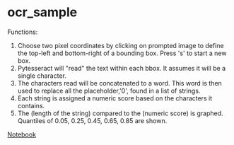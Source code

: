 # ocr_sample
Functions:
1. Choose two pixel coordinates by clicking on prompted image to define the top-left and bottom-right of a bounding box. Press 's' to start a new box.
2. Pytesseract will "read" the text within each bbox. It assumes it will be a single character.
3. The characters read will be concatenated to a word. This word is then used to replace all the placeholder,'0', found in a list of strings.
4. Each string is assigned a numeric score based on the characters it contains.
5. The (length of the string) compared to the (numeric score) is graphed. Quantiles of 0.05, 0.25, 0.45, 0.65, 0.85 are shown.

[Notebook](https://github.com/waysignal/ocr_sample/blob/main/OCR_Example.ipynb)
